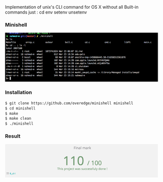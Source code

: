 Implementation of unix's CLI command for OS X without all Built-in commands just :
cd
env
setenv
unsetenv

### Minishell 
![Image of ft_ls](https://github.com/overedge/minishell/blob/master/cli.png)
### Installation

```sh
$ git clone https://github.com/overedge/minishell minishell
$ cd minishell
$ make
$ make clean
$ ./minishell
```
### Result 
![Image of Result](https://github.com/overedge/minishell/blob/master/result.png)

